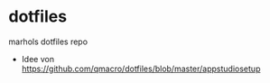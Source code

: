 # dotfiles
marhols dotfiles repo

+ Idee von https://github.com/qmacro/dotfiles/blob/master/appstudiosetup
